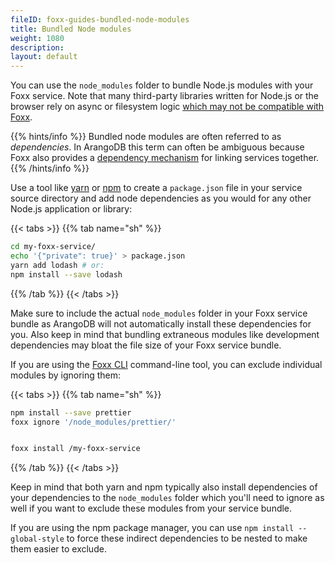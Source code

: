 ```yaml
---
fileID: foxx-guides-bundled-node-modules
title: Bundled Node modules
weight: 1080
description: 
layout: default
---
```

You can use the `node_modules` folder to bundle Node.js modules with your Foxx
service. Note that many third-party libraries written for Node.js or the
browser rely on async or filesystem logic
[which may not be compatible with Foxx](../#compatibility-caveats).


{{% hints/info %}}
  Bundled node modules are often referred to as _dependencies_. In ArangoDB this
term can often be ambiguous because Foxx also provides a
[dependency mechanism](foxx-guides-dependencies) for linking services together.
{{% /hints/info %}}

Use a tool like [yarn](https://yarnpkg.com) or
[npm](https://npmjs.com) to
create a `package.json` file in your service source directory and add node
dependencies as you would for any other Node.js application or library:

{{< tabs >}}
{{% tab name="sh" %}}
```sh
cd my-foxx-service/
echo '{"private": true}' > package.json
yarn add lodash # or:
npm install --save lodash
```
{{% /tab %}}
{{< /tabs >}}

Make sure to include the actual `node_modules` folder in your Foxx service
bundle as ArangoDB will not automatically install these dependencies for you.
Also keep in mind that bundling extraneous modules like development
dependencies may bloat the file size of your Foxx service bundle.

If you are using the [Foxx CLI](../../programs-tools/foxx-cli/)
command-line tool, you can exclude individual modules by ignoring them:

{{< tabs >}}
{{% tab name="sh" %}}
```sh
npm install --save prettier
foxx ignore '/node_modules/prettier/'


foxx install /my-foxx-service
```
{{% /tab %}}
{{< /tabs >}}

Keep in mind that both yarn and npm typically also install dependencies of
your dependencies to the `node_modules` folder which you'll need to ignore as
well if you want to exclude these modules from your service bundle.

If you are using the npm package manager, you can use
`npm install --global-style` to force these indirect dependencies
to be nested to make them easier to exclude.
